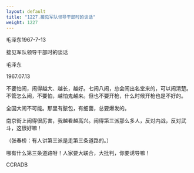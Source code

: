 ```yaml
---
layout: default
title: "1227.接见军队领导干部时的谈话"
weight: 1227
---
```


毛泽东1967-7-13

接见军队领导干部时的谈话

毛泽东

1967.07.13

不要怕闹，闹得越大、越长，越好。七闹八闹，总会闹出名堂来的，可以闹清楚。不管怎么闹，不要怕，越怕鬼越来。但也不要开枪，什么时候开枪也是不好的。

全国大闹不可能。那里有脓包，有细菌，总要爆发的。

南京街上闹得很厉害，我越看越高兴。闹得第三派那么多人，反对内战，反对武斗，这很好嘛！

（张春桥：有人讲第三派是走第三条道路的。）

哪有什么第三条道路呀！人家要大联合，大批判，你要诱导嘛！

CCRADB


